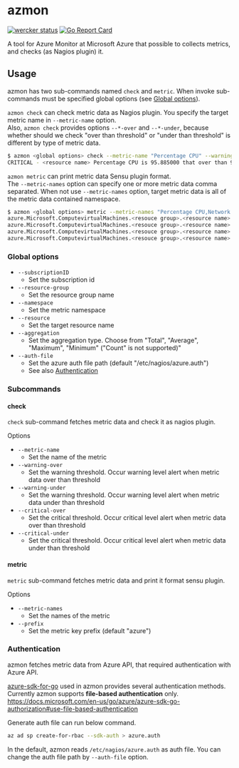 azmon
=====

[![wercker status](https://app.wercker.com/status/5c6f1142bc17c52d11ab48309e12fb3b/s/master "wercker status")](https://app.wercker.com/project/byKey/5c6f1142bc17c52d11ab48309e12fb3b)
[![Go Report Card](https://goreportcard.com/badge/github.com/shiimaxx/azmon)](https://goreportcard.com/report/github.com/shiimaxx/azmon)

A tool for Azure Monitor at Microsoft Azure that possible to collects metrics, and checks (as Nagios plugin) it.


## Usage

azmon has two sub-commands named `check` and `metric`. When invoke sub-commands must be specified global options (see [Global options](#global-options)).  

`azmon check` can check metric data as Nagios plugin. You specify the target metric name in `--metric-name` option.  
Also, `azmon check` provides options `--*-over` and `--*-under`, because whether should we check "over than threshold" or "under than threshold" is different by type of metric data.    

```bash
$ azmon <global options> check --metric-name "Percentage CPU" --warning-over 70 --critical-over 90
CRITICAL - <resource name> Percentage CPU is 95.885000 that over than 90.000000
```

`azmon metric` can print metric data Sensu plugin format.  
The `--metric-names` option can specify one or more metric data comma separated. When not use `--metric-names` option, target metric data is  all of the  metric data contained namespace.        

```bash
$ azmon <global options> metric --metric-names "Percentage CPU,Network In,Network Out,Disk Read Bytes"
azure.Microsoft.ComputevirtualMachines.<resouce group>.<resource name>.PercentageCPU.Average     5.932500        1550223420
azure.Microsoft.ComputevirtualMachines.<resouce group>.<resource name>.NetworkIn.Average         37235.038462    1550223420
azure.Microsoft.ComputevirtualMachines.<resouce group>.<resource name>.NetworkOut.Average        5743.250000     1550223420
azure.Microsoft.ComputevirtualMachines.<resouce group>.<resource name>.DiskReadBytes.Average     0.000000        1550223420
```

### Global options

- `--subscriptionID`
    - Set the subscription id 
- `--resource-group`
    - Set the resource group name
- `--namespace`
    - Set the metric namespace
- `--resource`
    - Set the target resource name
- `--aggregation`
    - Set the aggregation type. Choose from "Total", "Average", "Maximum", "Minimum" ("Count" is not supported)"
- `--auth-file`
    - Set the azure auth file path (default "/etc/nagios/azure.auth")
    - See also [Authentication](#authentication)

### Subcommands

#### check

`check` sub-command fetches metric data and check it as nagios plugin.  

Options  

- `--metric-name`
    - Set the name of the metric
- `--warning-over`
    - Set the warning threshold. Occur warning level alert when metric data over than threshold 
- `--warning-under`
    - Set the warning threshold. Occur warning level alert when metric data under than threshold
- `--critical-over`
    - Set the critical threshold. Occur critical level alert when metric data over than threshold
- `--critical-under`
    - Set the critical threshold. Occur critical level alert when metric data under than threshold 

#### metric

`metric` sub-command fetches metric data and print it format sensu plugin.

Options  

- `--metric-names`
    - Set the names of the metric
- `--prefix`
    - Set the metric key prefix (default "azure")


### Authentication

azmon fetches metric data from Azure API, that required authentication with Azure API.    

[azure-sdk-for-go](https://github.com/Azure/azure-sdk-for-go) used in azmon provides several authentication methods.  
Currently azmon supports **file-based authentication** only.  
https://docs.microsoft.com/en-us/go/azure/azure-sdk-go-authorization#use-file-based-authentication  

Generate auth file can run below command.   

```bash
az ad sp create-for-rbac --sdk-auth > azure.auth
```

In the default, azmon reads `/etc/nagios/azure.auth` as auth file. You can change the auth file path by `--auth-file` option.
